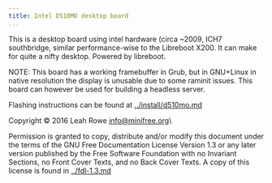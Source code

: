 ```yaml
---
title: Intel D510MO desktop board 
...
```


This is a desktop board using intel hardware (circa \~2009, ICH7
southbridge, similar performance-wise to the Libreboot X200. It can make
for quite a nifty desktop. Powered by libreboot.

NOTE: This board has a working framebuffer in Grub, but in GNU+Linux in
native resolution the display is unusable due to some raminit issues.
This board can however be used for building a headless server.

Flashing instructions can be found at
[../install/d510mo.md](../install/d510mo.md)

Copyright © 2016 Leah Rowe <info@minifree.org>\

Permission is granted to copy, distribute and/or modify this document
under the terms of the GNU Free Documentation License Version 1.3 or any later
version published by the Free Software Foundation
with no Invariant Sections, no Front Cover Texts, and no Back Cover Texts.
A copy of this license is found in [../fdl-1.3.md](../fdl-1.3.md)
